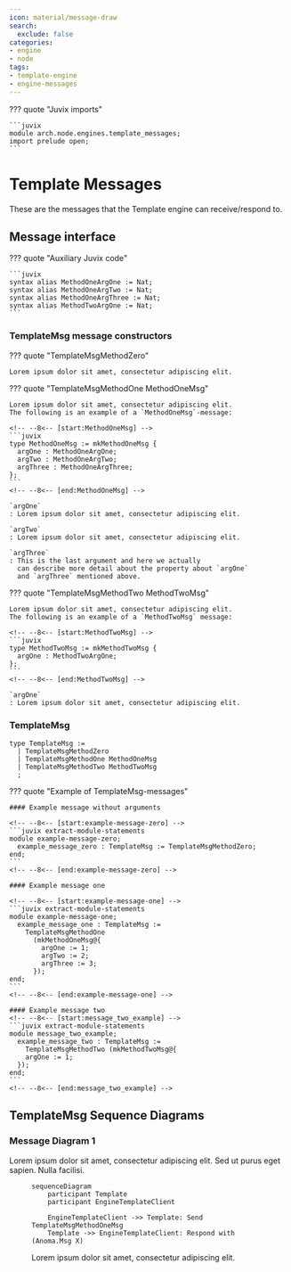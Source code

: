 ```yaml
---
icon: material/message-draw
search:
  exclude: false
categories:
- engine
- node
tags:
- template-engine
- engine-messages
---
```


??? quote "Juvix imports"

    ```juvix
    module arch.node.engines.template_messages;
    import prelude open;
    ```

# Template Messages

These are the messages that the Template engine can receive/respond to.

## Message interface

??? quote "Auxiliary Juvix code"

    ```juvix
    syntax alias MethodOneArgOne := Nat;
    syntax alias MethodOneArgTwo := Nat;
    syntax alias MethodOneArgThree := Nat;
    syntax alias MethodTwoArgOne := Nat;
    ```

### TemplateMsg message constructors

??? quote "TemplateMsgMethodZero"

    Lorem ipsum dolor sit amet, consectetur adipiscing elit.

??? quote "TemplateMsgMethodOne MethodOneMsg"

    Lorem ipsum dolor sit amet, consectetur adipiscing elit.
    The following is an example of a `MethodOneMsg`-message:

    <!-- --8<-- [start:MethodOneMsg] -->
    ```juvix
    type MethodOneMsg := mkMethodOneMsg {
      argOne : MethodOneArgOne;
      argTwo : MethodOneArgTwo;
      argThree : MethodOneArgThree;
    };
    ```
    <!-- --8<-- [end:MethodOneMsg] -->

    `argOne`
    : Lorem ipsum dolor sit amet, consectetur adipiscing elit.

    `argTwo`
    : Lorem ipsum dolor sit amet, consectetur adipiscing elit.

    `argThree`
    : This is the last argument and here we actually
      can describe more detail about the property about `argOne`
      and `argThree` mentioned above.

??? quote "TemplateMsgMethodTwo MethodTwoMsg"

    Lorem ipsum dolor sit amet, consectetur adipiscing elit.
    The following is an example of a `MethodTwoMsg` message:

    <!-- --8<-- [start:MethodTwoMsg] -->
    ```juvix
    type MethodTwoMsg := mkMethodTwoMsg {
      argOne : MethodTwoArgOne;
    };
    ```
    <!-- --8<-- [end:MethodTwoMsg] -->

    `argOne`
    : Lorem ipsum dolor sit amet, consectetur adipiscing elit.

### TemplateMsg

<!-- --8<-- [start:TemplateMsg] -->
```juvix
type TemplateMsg :=
  | TemplateMsgMethodZero
  | TemplateMsgMethodOne MethodOneMsg
  | TemplateMsgMethodTwo MethodTwoMsg
  ;
```
<!-- --8<-- [end:TemplateMsg] -->

??? quote "Example of TemplateMsg-messages"

    #### Example message without arguments

    <!-- --8<-- [start:example-message-zero] -->
    ```juvix extract-module-statements
    module example-message-zero;
      example_message_zero : TemplateMsg := TemplateMsgMethodZero;
    end;
    ```
    <!-- --8<-- [end:example-message-zero] -->

    #### Example message one

    <!-- --8<-- [start:example-message-one] -->
    ```juvix extract-module-statements
    module example-message-one;
      example_message_one : TemplateMsg :=
        TemplateMsgMethodOne
          (mkMethodOneMsg@{
            argOne := 1;
            argTwo := 2;
            argThree := 3;
          });
    end;
    ```
    <!-- --8<-- [end:example-message-one] -->

    #### Example message two
    <!-- --8<-- [start:message_two_example] -->
    ```juvix extract-module-statements
    module message_two_example;
      example_message_two : TemplateMsg :=
        TemplateMsgMethodTwo (mkMethodTwoMsg@{
        argOne := 1;
      });
    end;
    ```
    <!-- --8<-- [end:message_two_example] -->


## TemplateMsg Sequence Diagrams

### Message Diagram 1

Lorem ipsum dolor sit amet, consectetur adipiscing elit. Sed ut purus eget
sapien. Nulla facilisi.

<!-- --8<-- [start:message-sequence-diagram-2] -->
<figure markdown="span">

```mermaid
sequenceDiagram
    participant Template
    participant EngineTemplateClient

    EngineTemplateClient ->> Template: Send TemplateMsgMethodOneMsg
    Template ->> EngineTemplateClient: Respond with (Anoma.Msg X)
```

<figcaption markdown="span">
Lorem ipsum dolor sit amet, consectetur adipiscing elit.
</figcaption>
</figure>
<!-- --8<-- [end:message-sequence-diagram-2] -->

